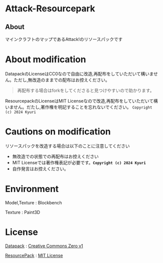 # Attack-Resourcepark

## About
マインクラフトのマップであるAttack!のリソースパックです

# About modification
DatapackのLicenseはCC0なので自由に改造,再配布をしていただいて構いません。ただし,無改造のままでの配布はお控えください。

> 再配布する場合はforkをしてくださると見つけやすいので助かります。

ResourcepackのLicenseはMIT Licenseなので改造,再配布をしていただいて構いません。だたし,著作権を明記することを忘れないでください。
`Copyright (c) 2024 Kyuri`

# Cautions on modification
リソースパックを改造する場合は以下のことに注意してください
- 無改造での状態での再配布はお控えください
- MIT Licenseでは著作権表記が必要です。**`Copyright (c) 2024 Kyuri`**
- 自作発言はお控えください。

# Environment
Model,Texture : Blockbench

Texture : Paint3D

# License
[Datapack](attack) : [Creative Commons Zero v1](attack/Licence)

[ResourcePack](attack_resource) : [MIT License](attack_resource/Licence)
